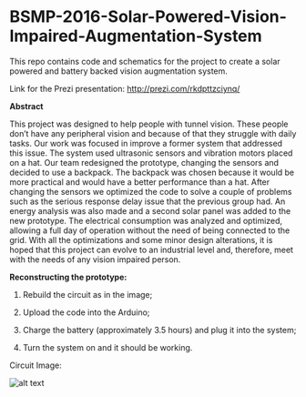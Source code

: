 # BSMP-2016-Solar-Powered-Vision-Impaired-Augmentation-System
This repo contains code and schematics for the project to create a solar powered and battery backed vision augmentation system.

Link for the Prezi presentation: http://prezi.com/rkdpttzciynq/

**Abstract**

This project was designed to help people with tunnel vision. These people don’t have any peripheral vision and because of that they struggle with daily tasks. Our work was focused in improve a former system that addressed this issue. The system used ultrasonic sensors and vibration motors placed on a hat. Our team redesigned the prototype, changing the sensors and decided to use a backpack. The backpack was chosen because it would be more practical and would have a better performance than a hat. After changing the sensors we optimized the code to solve a couple of problems such as the serious response delay issue that the previous group had. An energy analysis was also made and a second solar panel was added to the new prototype. The electrical consumption was analyzed and optimized, allowing a full day of operation without the need of being connected to the grid. With all the optimizations and some minor design alterations, it is hoped that this project can evolve to an industrial level and, therefore, meet with the needs of any vision impaired person.

**Reconstructing the prototype:**

1) Rebuild the circuit as in the image;

2) Upload the code into the Arduino;

3) Charge the battery (approximately 3.5 hours) and plug it into the system;

4) Turn the system on and it should be working.

Circuit Image:

![alt text](https://github.com/illinoistech-itm/batpack/blob/master/Presentation/Circuit.png "Circuit Image")

